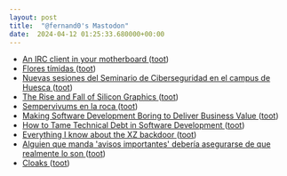 ```yaml
---
layout: post
title:  "@fernand0's Mastodon"
date:  2024-04-12 01:25:33.680000+00:00
---
```

*  [An IRC client in your motherboard ](https://axleos.com/an-irc-client-in-your-motherboard) ([toot](https://mastodon.social/@fernand0/112255640120745726))
*  [Flores tímidas ](https://avecesunafoto.wordpress.com/2024/04/11/flores-timidas) ([toot](https://mastodon.social/@fernand0/112255635501275690))
*  [Nuevas sesiones del Seminario de Ciberseguridad en el campus de Huesca   ](https://www.unizar.es/actualidad/vernoticia_ng.php?id=82196) ([toot](https://mastodon.social/@fernand0/112253714364630935))
*  [The Rise and Fall of Silicon Graphics ](https://www.abortretry.fail/p/the-rise-and-fall-of-silicon-graphic) ([toot](https://mastodon.social/@fernand0/112253491042853741))
*  [Sempervivums en la roca ](https://www.flickr.com/photos/fernand0/53624853368) ([toot](https://mastodon.social/@fernand0/112253380522738694))
*  [Making Software Development Boring to Deliver Business Value ](https://www.infoq.com/news/2024/03/software-development-boring) ([toot](https://mastodon.social/@fernand0/112253219025578807))
*  [How to Tame Technical Debt in Software Development ](https://www.infoq.com/news/2024/03/tech-debt-software) ([toot](https://mastodon.social/@fernand0/112253086822474169))
*  [Everything I know about the XZ backdoor ](https://boehs.org/node/everything-i-know-about-the-xz-backdoo) ([toot](https://mastodon.social/@fernand0/112252308744825797))
*  [Alguien que manda &#39;avisos importantes&#39; debería asegurarse de que realmente lo son ](https://mastodon.social/@fernand0/112252260386390742) ([toot](https://mastodon.social/@fernand0/112252260386390742))
*  [Cloaks ](https://libera.chat/guides/cloak) ([toot](https://mastodon.social/@fernand0/112252115131465240))
